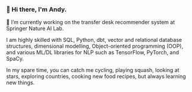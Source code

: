 ### 👋 Hi there, I'm Andy.

🔭 I’m currently working on the transfer desk recommender system at Springer Nature AI Lab.

I am highly skilled with SQL, Python, dbt, vector and relational database structures, dimensional modelling, Object-oriented programming (OOP), and various ML/DL libraries for NLP such as TensorFlow, PyTorch, and SpaCy.

In my spare time, you can catch me cycling, playing squash, looking at stars, exploring countries, cooking new food recipes, but always learning new things.

<!--
**AndyMDH/AndyMDH** is a ✨ _special_ ✨ repository because its `README.md` (this file) appears on your GitHub profile.

Here are some ideas to get you started:

- 🔭 I’m currently working on ...
- 🌱 I’m currently learning ...
- 👯 I’m looking to collaborate on ...
- 🤔 I’m looking for help with ...
- 💬 Ask me about ...
- 📫 How to reach me: ...
- 😄 Pronouns: ...
- ⚡ Fun fact: ...
-->
